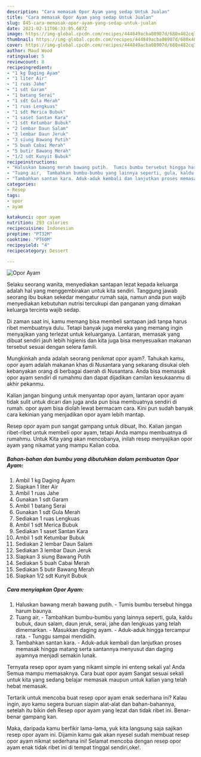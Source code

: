 ```yaml
---
description: "Cara memasak Opor Ayam yang sedap Untuk Jualan"
title: "Cara memasak Opor Ayam yang sedap Untuk Jualan"
slug: 845-cara-memasak-opor-ayam-yang-sedap-untuk-jualan
date: 2021-02-11T06:33:05.687Z
image: https://img-global.cpcdn.com/recipes/444849acba08907d/680x482cq70/opor-ayam-foto-resep-utama.jpg
thumbnail: https://img-global.cpcdn.com/recipes/444849acba08907d/680x482cq70/opor-ayam-foto-resep-utama.jpg
cover: https://img-global.cpcdn.com/recipes/444849acba08907d/680x482cq70/opor-ayam-foto-resep-utama.jpg
author: Maud Wood
ratingvalue: 5
reviewcount: 8
recipeingredient:
- "1 kg Daging Ayam"
- "1 liter Air"
- "1 ruas Jahe"
- "1 sdt Garam"
- "1 batang Serai"
- "1 sdt Gula Merah"
- "1 ruas Lengkuas"
- "1 sdt Merica Bubuk"
- "1 saset Santan Kara"
- "1 sdt Ketumbar Bubuk"
- "2 lembar Daun Salam"
- "3 lembar Daun Jeruk"
- "3 siung Bawang Putih"
- "5 buah Cabai Merah"
- "5 butir Bawang Merah"
- "1/2 sdt Kunyit Bubuk"
recipeinstructions:
- "Haluskan bawang merah bawang putih.  Tumis bumbu tersebut hingga harum baunya."
- "Tuang air,  Tambahkan bumbu-bumbu yang lainnya seperti, gula, kaldu bubuk, daun salam, daun jeruk, serai, jahe dan lengkuas yang telah dimemarkan.  Masukkan daging ayam. Aduk-aduk hingga tercampur rata. Tunggu sampai mendidih."
- "Tambahkan santan kara. Aduk-aduk kembali dan lanjutkan proses memasak hingga matang serta santannya menyusut dan daging ayamnya menjadi semakin lunak."
categories:
- Resep
tags:
- opor
- ayam

katakunci: opor ayam 
nutrition: 293 calories
recipecuisine: Indonesian
preptime: "PT32M"
cooktime: "PT60M"
recipeyield: "4"
recipecategory: Dessert

---
```



![Opor Ayam](https://img-global.cpcdn.com/recipes/444849acba08907d/680x482cq70/opor-ayam-foto-resep-utama.jpg)

Selaku seorang wanita, menyediakan santapan lezat kepada keluarga adalah hal yang menggembirakan untuk kita sendiri. Tanggung jawab seorang ibu bukan sekedar mengatur rumah saja, namun anda pun wajib menyediakan kebutuhan nutrisi tercukupi dan panganan yang dimakan keluarga tercinta wajib sedap.

Di zaman  saat ini, kamu memang bisa membeli santapan jadi tanpa harus ribet membuatnya dulu. Tetapi banyak juga mereka yang memang ingin menyajikan yang terlezat untuk keluarganya. Lantaran, memasak yang dibuat sendiri jauh lebih higienis dan kita juga bisa menyesuaikan makanan tersebut sesuai dengan selera famili. 



Mungkinkah anda adalah seorang penikmat opor ayam?. Tahukah kamu, opor ayam adalah makanan khas di Nusantara yang sekarang disukai oleh kebanyakan orang di berbagai daerah di Nusantara. Anda bisa memasak opor ayam sendiri di rumahmu dan dapat dijadikan camilan kesukaanmu di akhir pekanmu.

Kalian jangan bingung untuk menyantap opor ayam, lantaran opor ayam tidak sulit untuk dicari dan juga anda pun bisa membuatnya sendiri di rumah. opor ayam bisa diolah lewat bermacam cara. Kini pun sudah banyak cara kekinian yang menjadikan opor ayam lebih mantap.

Resep opor ayam pun sangat gampang untuk dibuat, lho. Kalian jangan ribet-ribet untuk membeli opor ayam, tetapi Anda mampu membuatnya di rumahmu. Untuk Kita yang akan mencobanya, inilah resep menyajikan opor ayam yang nikamat yang mampu Kalian coba.

<!--inarticleads1-->

##### Bahan-bahan dan bumbu yang dibutuhkan dalam pembuatan Opor Ayam:

1. Ambil 1 kg Daging Ayam
1. Siapkan 1 liter Air
1. Ambil 1 ruas Jahe
1. Gunakan 1 sdt Garam
1. Ambil 1 batang Serai
1. Gunakan 1 sdt Gula Merah
1. Sediakan 1 ruas Lengkuas
1. Ambil 1 sdt Merica Bubuk
1. Sediakan 1 saset Santan Kara
1. Ambil 1 sdt Ketumbar Bubuk
1. Sediakan 2 lembar Daun Salam
1. Sediakan 3 lembar Daun Jeruk
1. Siapkan 3 siung Bawang Putih
1. Sediakan 5 buah Cabai Merah
1. Sediakan 5 butir Bawang Merah
1. Siapkan 1/2 sdt Kunyit Bubuk




<!--inarticleads2-->

##### Cara menyiapkan Opor Ayam:

1. Haluskan bawang merah bawang putih.  - Tumis bumbu tersebut hingga harum baunya.
1. Tuang air,  - Tambahkan bumbu-bumbu yang lainnya seperti, gula, kaldu bubuk, daun salam, daun jeruk, serai, jahe dan lengkuas yang telah dimemarkan.  - Masukkan daging ayam. - Aduk-aduk hingga tercampur rata. - Tunggu sampai mendidih.
1. Tambahkan santan kara. - Aduk-aduk kembali dan lanjutkan proses memasak hingga matang serta santannya menyusut dan daging ayamnya menjadi semakin lunak.




Ternyata resep opor ayam yang nikamt simple ini enteng sekali ya! Anda Semua mampu memasaknya. Cara buat opor ayam Sangat sesuai sekali untuk kita yang sedang belajar memasak maupun untuk kalian yang telah hebat memasak.

Tertarik untuk mencoba buat resep opor ayam enak sederhana ini? Kalau ingin, ayo kamu segera buruan siapin alat-alat dan bahan-bahannya, setelah itu bikin deh Resep opor ayam yang lezat dan tidak ribet ini. Benar-benar gampang kan. 

Maka, daripada kamu berfikir lama-lama, yuk kita langsung saja sajikan resep opor ayam ini. Dijamin kamu gak akan nyesel sudah membuat resep opor ayam nikmat sederhana ini! Selamat mencoba dengan resep opor ayam enak tidak ribet ini di tempat tinggal sendiri,oke!.

